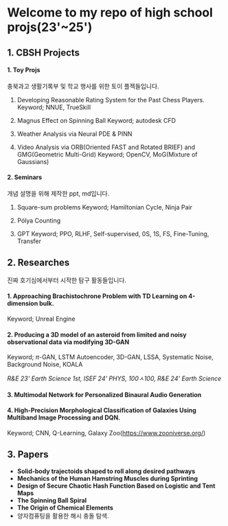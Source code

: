 # Welcome to my repo of high school projs(23'~25')
 ## 1. CBSH Projects
  #### 1. Toy Projs
충북과고 생활기록부 및 학교 행사를 위한 토이 플젝들입니다.
1. Developing Reasonable Rating System for the Past Chess Players.
 Keyword; NNUE, TrueSkill

2. Magnus Effect on Spinning Ball
   Keyword; autodesk CFD

3. Weather Analysis via Neural PDE & PINN

4. Video Analysis via ORB(Oriented FAST and Rotated BRIEF) and GMG(Geometric Multi-Grid)
 Keyword; OpenCV, MoG(Mixture of Gaussians)

  #### 2. Seminars
개념 설명을 위해 제작한 ppt, md입니다.
1. Square-sum problems
 Keyword; Hamiltonian Cycle, Ninja Pair

2. Pólya Counting

3. GPT
 Keyword; PPO, RLHF, Self-supervised, 0S, 1S, FS, Fine-Tuning, Transfer

## 2. Researches
진짜 호기심에서부터 시작한 탐구 활동들입니다.
#### 1. Approaching Brachistochrone Problem with TD Learning on 4-dimension bulk.
   Keyword; Unreal Engine

 #### 2. Producing a 3D model of an asteroid from limited and noisy observational data via modifying 3D-GAN
 Keyword; $\pi$-GAN, LSTM Autoencoder, 3D-GAN, LSSA, Systematic Noise, Background Noise, KOALA

 *R&E 23' Earth Science 1st, ISEF 24' PHYS, 100ㅅ100, R&E 24' Earth Science*

 #### 3. Multimodal Network for Personalized Binaural Audio Generation

#### 4. High-Precision Morphological Classification of Galaxies Using Multiband Image Processing and DQN.

Keyword; CNN, Q-Learning, Galaxy Zoo(https://www.zooniverse.org/)

## 3. Papers
- **Solid-body trajectoids shaped to roll along desired pathways**
- **Mechanics of the Human Hamstring Muscles during Sprinting**
- **Design of Secure Chaotic Hash Function Based on Logistic and Tent Maps**
- **The Spinning Ball Spiral**
- **The Origin of Chemical Elements**
- 양자컴퓨팅을 활용한 해시 충돌 탐색.
